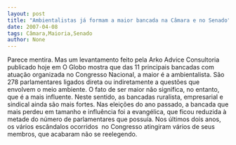 ```yaml
---
layout: post
title: "Ambientalistas já formam a maior bancada na Câmara e no Senado"
date: 2007-04-08
tags: Câmara,Maioria,Senado
author: None
---
```

Parece mentira. Mas um levantamento feito pela Arko Advice Consultoria publicado hoje em O Globo mostra que das 11 principais bancadas com atuação organizada no Congresso Nacional, a maior é a ambientalista.
São 278 parlamentares ligados direta ou indiretamente a questões que envolvem o meio ambiente.
O fato de ser maior não significa, no entanto, que é a mais influente. Neste sentido, as bancadas ruralista, empresarial e sindical ainda são mais fortes.
Nas eleições do ano passado, a bancada que mais perdeu em tamanho e influência foi a evangélica, que ficou reduzida à metade do número de parlamentares que possuía.
Nos últimos dois anos, os vários escândalos ocorridos&nbsp; no Congresso atingiram vários de seus membros, que acabaram não se reelegendo. 